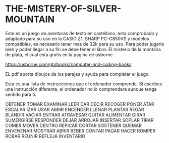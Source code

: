 # THE-MISTERY-OF-SILVER-MOUNTAIN
Este es un juego de aventuras de texto en castellano, esta comprobado y adaptado para su uso en la CASIO Z1, SHARP PC-G850VS y modelos compatibles, es necesario tener mas de 32k para su uso. Para poder jugarlo bien y poder llegar a su fin se debe tener el libro:
El misterio de la montaña de plata, el cual esta gratis en la pagina de usborne

https://usborne.com/gb/books/computer-and-coding-books

EL pdf aporta dibujos de los parajes y ayuda para completar el juego.

Esta es una lista de instrucciones que el ordenador comprende. Si escribes una instrucción diferente, el ordenador no lo comprendera aunque tenga sentido para ti.

OBTENER TOMAR EXAMINAR LEER DAR DECIR RECOGER PONER ATAR ESCALAR IZAR USAR ABRIR ENCENDER LLENAR PLANTAR REGAR BLANDIR VACIAR ENTRAR ATRAVESAR QUITAR ALIMENTAR GIRAR SUMERGIRSE RESPONDER DEJAR ARROJAR INSERTAR SOPLAR TIRAR COMER MOVER DENTRO REPICAR CORTAR SOSTENER QUEMAR ENVENENAR MOSTRAR ABRIR BEBER CONTAR PAGAR HACER ROMPER ROBAR REUNIR REFLEJA INVENTARIO

